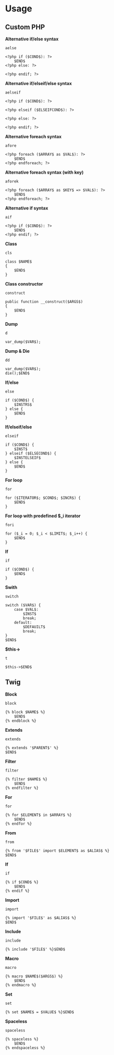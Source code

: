 Usage
=====

## Custom PHP ##

**Alternative if/else syntax**

`aelse`

	<?php if ($COND$): ?>
	    $END$
	<?php else: ?>
	    
	<?php endif; ?>

**Alternative if/elseif/else syntax**

`aelseif`

	<?php if ($COND$): ?>
	    
	<?php elseif ($ELSEIFCOND$): ?>
	    
	<?php else: ?>
	    
	<?php endif; ?>

**Alternative foreach syntax**

`afore`

	<?php foreach ($ARRAY$ as $VAL$): ?>
	    $END$
	<?php endforeach; ?>

**Alternative foreach syntax (with key)**

`aforek`

	<?php foreach ($ARRAY$ as $KEY$ => $VAL$): ?>
	    $END$
	<?php endforeach; ?>

**Alternative if syntax**

`aif`

	<?php if ($COND$): ?>
	    $END$
	<?php endif; ?>

**Class**

`cls`

	class $NAME$
	{
	    $END$
	}

**Class constructor**

`construct`

	public function __construct($ARGS$)
	{
	    $END$
	}

**Dump**

`d`

	var_dump($VAR$);

**Dump & Die**

`dd`

	var_dump($VAR$);
	die();$END$

**If/else**

`else`

	if ($COND$) {
	    $INSTRS$
	} else {
	    $END$
	}

**If/elseif/else**

`elseif`

	if ($COND$) {
	    $INST$
	} elseif ($ELSECOND$) {
	    $INSTELSEIF$
	} else {
	    $END$
	}

**For loop**

`for`

	for ($ITERATOR$; $COND$; $INCR$) {
	    $END$
	}

**For loop with predefined $_i iterator**

`fori`

	for ($_i = 0; $_i < $LIMIT$; $_i++) {
	    $END$
	}

**If**

`if`

	if ($COND$) {
	    $END$
	}

**Swith**

`switch`

	switch ($VAR$) {
	    case $VAL$:
	        $INST$
	        break;
	    default:
	        $DEFAUILT$
	        break;
	}
	$END$

**$this->**

`t`

	$this->$END$

## Twig ##

**Block**

`block`

	{% block $NAME$ %}
	    $END$
	{% endblock %}

**Extends**

`extends`

	{% extends '$PARENT$' %}
	$END$

**Filter**

`filter`

	{% filter $NAME$ %}
	    $END$
	{% endfilter %}

**For**

`for`

	{% for $ELEMENT$ in $ARRAY$ %}
	    $END$
	{% endfor %}

**From**

`from`

	{% from '$FILE$' import $ELEMENT$ as $ALIAS$ %}
	$END$

**If**

`if`

	{% if $COND$ %}
	    $END$
	{% endif %}

**Import**

`import`

	{% import '$FILE$' as $ALIAS$ %}
	$END$

**Include**

`include`

	{% include '$FILE$' %}$END$

**Macro**

`macro`

	{% macro $NAME$($ARGS$) %}
	    $END$
	{% endmacro %}

**Set**

`set`

	{% set $NAME$ = $VALUE$ %}$END$

**Spaceless**

`spaceless`

	{% spaceless %}
	    $END$
	{% endspaceless %}